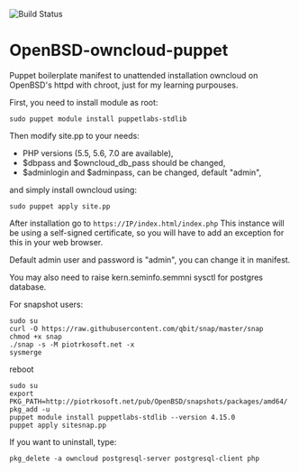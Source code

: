 ![Build Status](http://migotka.tk:8000/job/1-62-owncloud-puppet-deploy/badge/icon)
# OpenBSD-owncloud-puppet
Puppet boilerplate manifest to unattended installation owncloud on OpenBSD's httpd with chroot, just for my learning purpouses.

First, you need to install module as root: 
```
sudo puppet module install puppetlabs-stdlib
```
Then modify site.pp to your needs:
- PHP versions (5.5, 5.6, 7.0 are available),
- $dbpass and $owncloud_db_pass should be changed,
- $adminlogin and $adminpass, can be changed, default "admin",

and simply install owncloud using:
```
sudo puppet apply site.pp
```
After installation go to `https://IP/index.html/index.php`
This instance will be using a self-signed certificate, so you will have to add an exception for this in your web browser.

Default admin user and password is "admin", you can change it in manifest.

You may also need to raise kern.seminfo.semmni sysctl for postgres database.

For snapshot users:
```
sudo su
curl -O https://raw.githubusercontent.com/qbit/snap/master/snap
chmod +x snap
./snap -s -M piotrkosoft.net -x
sysmerge
```
reboot
```
sudo su
export PKG_PATH=http://piotrkosoft.net/pub/OpenBSD/snapshots/packages/amd64/
pkg_add -u
puppet module install puppetlabs-stdlib --version 4.15.0
puppet apply sitesnap.pp
```
If you want to uninstall, type:
```
pkg_delete -a owncloud postgresql-server postgresql-client php
```
